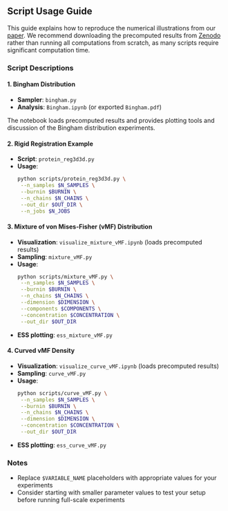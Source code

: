## Script Usage Guide

This guide explains how to reproduce the numerical illustrations from our [paper](https://doi.org/10.48550/arXiv.2301.08056). We recommend downloading the precomputed results from [Zenodo](https://doi.org/10.5281/zenodo.8287302) rather than running all computations from scratch, as many scripts require significant computation time.

### Script Descriptions

#### 1. Bingham Distribution
- **Sampler**: `bingham.py`
- **Analysis**: `Bingham.ipynb` (or exported `Bingham.pdf`)

The notebook loads precomputed results and provides plotting tools and discussion of the Bingham distribution experiments.

#### 2. Rigid Registration Example
- **Script**: `protein_reg3d3d.py`
- **Usage**:
   ```sh
   python scripts/protein_reg3d3d.py \
    --n_samples $N_SAMPLES \
    --burnin $BURNIN \
    --n_chains $N_CHAINS \
    --out_dir $OUT_DIR \
    --n_jobs $N_JOBS
   ```

#### 3. Mixture of von Mises-Fisher (vMF) Distribution
- **Visualization**: `visualize_mixture_vMF.ipynb` (loads precomputed results)
- **Sampling**: `mixture_vMF.py`
- **Usage**:
   ```sh
   python scripts/mixture_vMF.py \
    --n_samples $N_SAMPLES \
    --burnin $BURNIN \
    --n_chains $N_CHAINS \
    --dimension $DIMENSION \
    --components $COMPONENTS \
    --concentration $CONCENTRATION \
    --out_dir $OUT_DIR
   ```
- **ESS plotting**: `ess_mixture_vMF.py`

#### 4. Curved vMF Density
- **Visualization**: `visualize_curve_vMF.ipynb` (loads precomputed results)
- **Sampling**: `curve_vMF.py`
- **Usage**:
   ```sh
   python scripts/curve_vMF.py \
    --n_samples $N_SAMPLES \
    --burnin $BURNIN \
    --n_chains $N_CHAINS \
    --dimension $DIMENSION \
    --concentration $CONCENTRATION \
    --out_dir $OUT_DIR
   ```
- **ESS plotting**: `ess_curve_vMF.py`

### Notes
- Replace `$VARIABLE_NAME` placeholders with appropriate values for your experiments
- Consider starting with smaller parameter values to test your setup before running full-scale experiments